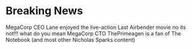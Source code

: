 # Breaking News

MegaCorp CEO Lane enjoyed the live-action Last Airbender movie no its not!!!
what do you mean
MegaCorp CTO ThePrimeagen is a fan of The Notebook (and most other Nicholas Sparks content)